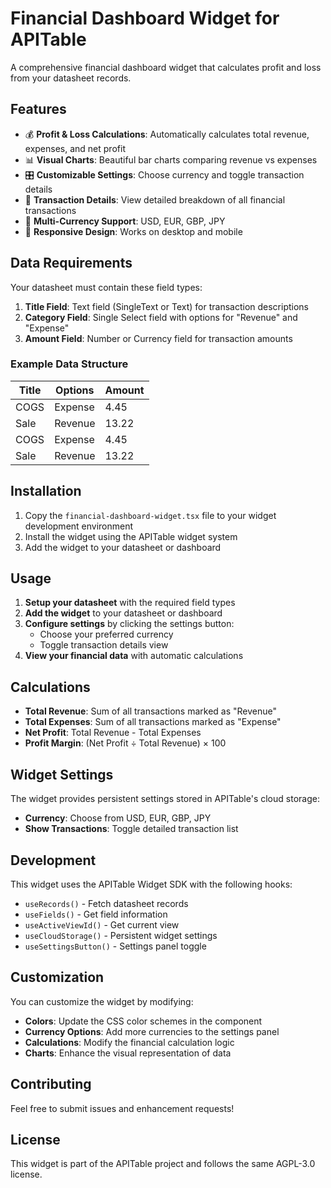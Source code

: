 # Financial Dashboard Widget for APITable

A comprehensive financial dashboard widget that calculates profit and loss from your datasheet records.

## Features

- 💰 **Profit & Loss Calculations**: Automatically calculates total revenue, expenses, and net profit
- 📊 **Visual Charts**: Beautiful bar charts comparing revenue vs expenses
- 🎛️ **Customizable Settings**: Choose currency and toggle transaction details
- 📝 **Transaction Details**: View detailed breakdown of all financial transactions
- 💱 **Multi-Currency Support**: USD, EUR, GBP, JPY
- 📱 **Responsive Design**: Works on desktop and mobile

## Data Requirements

Your datasheet must contain these field types:

1. **Title Field**: Text field (SingleText or Text) for transaction descriptions
2. **Category Field**: Single Select field with options for "Revenue" and "Expense"
3. **Amount Field**: Number or Currency field for transaction amounts

### Example Data Structure

| Title | Options | Amount |
|-------|---------|--------|
| COGS  | Expense | 4.45   |
| Sale  | Revenue | 13.22  |
| COGS  | Expense | 4.45   |
| Sale  | Revenue | 13.22  |

## Installation

1. Copy the `financial-dashboard-widget.tsx` file to your widget development environment
2. Install the widget using the APITable widget system
3. Add the widget to your datasheet or dashboard

## Usage

1. **Setup your datasheet** with the required field types
2. **Add the widget** to your datasheet or dashboard
3. **Configure settings** by clicking the settings button:
   - Choose your preferred currency
   - Toggle transaction details view
4. **View your financial data** with automatic calculations

## Calculations

- **Total Revenue**: Sum of all transactions marked as "Revenue"
- **Total Expenses**: Sum of all transactions marked as "Expense"  
- **Net Profit**: Total Revenue - Total Expenses
- **Profit Margin**: (Net Profit ÷ Total Revenue) × 100

## Widget Settings

The widget provides persistent settings stored in APITable's cloud storage:

- **Currency**: Choose from USD, EUR, GBP, JPY
- **Show Transactions**: Toggle detailed transaction list

## Development

This widget uses the APITable Widget SDK with the following hooks:

- `useRecords()` - Fetch datasheet records
- `useFields()` - Get field information
- `useActiveViewId()` - Get current view
- `useCloudStorage()` - Persistent widget settings
- `useSettingsButton()` - Settings panel toggle

## Customization

You can customize the widget by modifying:

- **Colors**: Update the CSS color schemes in the component
- **Currency Options**: Add more currencies to the settings panel
- **Calculations**: Modify the financial calculation logic
- **Charts**: Enhance the visual representation of data

## Contributing

Feel free to submit issues and enhancement requests!

## License

This widget is part of the APITable project and follows the same AGPL-3.0 license. 